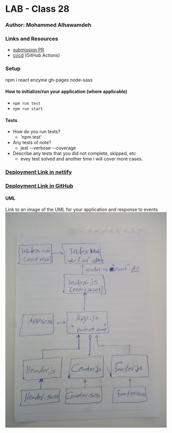 # LAB - Class 28

### Author: Mohammed Alhawamdeh

### Links and Resources

- [submission PR]()
- [ci/cd]() (GitHub Actions)

### Setup

npm i react enzyme gh-pages node-sass

#### How to initialize/run your application (where applicable)

- `npm run test`
- `npm run start`

#### Tests

- How do you run tests?
  - 'npm test'
- Any tests of note?
  - jest --verbose --coverage
- Describe any tests that you did not complete, skipped, etc
  - evey test solved and another time i will cover more cases.

### [Deployment Link in netlify]()

### [Deployment Link in GitHub](https://github.com/Mohammed-401-advanced-javascript/Lab-28)

#### UML

Link to an image of the UML for your application and response to events
![White-Board](assets/IMG_20200225_120237.jpg)
